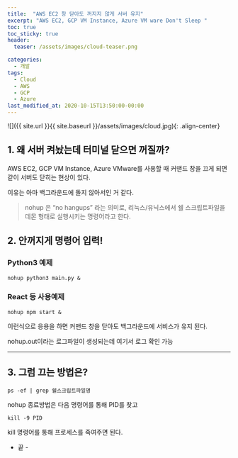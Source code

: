 ```yaml
---
title:  "AWS EC2 창 닫아도 꺼지지 않게 서버 유지"
excerpt: "AWS EC2, GCP VM Instance, Azure VM ware Don't Sleep "
toc: true
toc_sticky: true
header:
  teaser: /assets/images/cloud-teaser.png

categories:
  - 개발
tags:
  - Cloud
  - AWS
  - GCP
  - Azure
last_modified_at: 2020-10-15T13:50:00-00:00
---
```

![]({{ site.url }}{{ site.baseurl }}/assets/images/cloud.jpg){: .align-center}

## 1. 왜 서버 켜놨는데 터미널 닫으면 꺼질까?

AWS EC2, GCP VM Instance, Azure VMware를 사용할 때 커맨드 창을 끄게 되면 같이 서버도 닫히는 현상이 있다.

이유는 아마 백그라운드에 돌지 않아서인 거 같다.

> nohup 은 “no hangups” 라는 의미로, 리눅스/유닉스에서 쉘 스크립트파일을 데몬 형태로 실행시키는 명령어라고 한다.


## 2. 안꺼지게 명령어 입력! 

### Python3 예제
```
nohup python3 main.py &
```


### React 등 사용예제
```
nohup npm start &
```

이런식으로 응용을 하면 커맨드 창을 닫아도 백그라운드에 서비스가 유지 된다.

nohup.out이라는 로그파일이 생성되는데 여기서 로그 확인 가능




***



## 3. 그럼 끄는 방법은?

```
ps -ef | grep 쉘스크립트파일명
```

nohup 종료방법은 다음 명령어를 통해 PID를 찾고

```
kill -9 PID
```

kill 명령어를 통해 프로세스를 죽여주면 된다.


- 끝 -